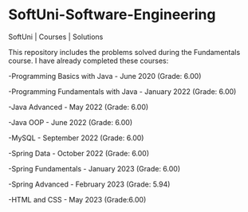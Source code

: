 # SoftUni-Software-Engineering
SoftUni | Courses | Solutions

This repository includes the problems solved during the Fundamentals course. I have already completed these courses:

  -Programming Basics with Java - June 2020 (Grade: 6.00)

  -Programming Fundamentals with Java - January 2022 (Grade: 6.00)

  -Java Advanced - May 2022 (Grade: 6.00)

  -Java OOP - June 2022 (Grade: 6.00)
  
  -MySQL - September 2022 (Grade: 6.00)
  
  -Spring Data - October 2022 (Grade: 6.00)
  
  -Spring Fundamentals - January 2023 (Grade: 6.00)

  -Spring Advanced - February 2023 (Grade: 5.94)
  
  -HTML and CSS - May 2023 (Grade:6.00)


